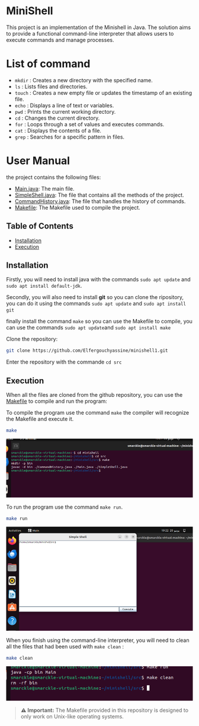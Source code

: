 # MiniShell

This project is an implementation of the Minishell in Java. The solution aims to provide a functional command-line interpreter that allows users to execute commands and manage processes.

# List of command 

- `mkdir` : Creates a new directory with the specified name.
- `ls` : Lists files and directories.
- `touch` : Creates a new empty file or updates the timestamp of an existing file.
- `echo` : Displays a line of text or variables.
- `pwd` : Prints the current working directory.
- `cd` : Changes the current directory.
- `for` : Loops through a set of values and executes commands.
- `cat` : Displays the contents of a file.
- `grep` : Searches for a specific pattern in files.

# User Manual 

the project contains the following files:

- [Main.java](src/Main.java): The main file.
- [SimpleShell.java](src/SimpleShell.java): The file that contains all the methods of the project.
- [CommandHistory.java](src/CommandHistory.java): The file that handles the history of commands.
- [Makefile](src/Makefile): The Makefile used to compile the project.

## Table of Contents

- [Installation](#installation)
- [Execution](#Execution)

## Installation

Firstly, you will need to install java with the commands ```sudo apt update``` and ```sudo apt install default-jdk```.

Secondly, you will also need to install  **git** so you can clone the ripository, you can do it using the commands ```sudo apt update``` and ```sudo apt install git```

finally install the command ```make``` so you can use the Makefile to compile, you can use the commands ```sudo apt update```and ```sudo apt install make```

Clone the repository:

```bash
git clone https://github.com/Elfergouchyassine/minishell1.git
```

Enter the repository with the commande  ```cd src```

## Execution

When all the files are cloned from the github repository, you can use the [Makefile](src/Makefile) to compile and run the program:

To compile the program use the command ```make``` the compiler will recognize the Makefile and execute it.

```bash
make
```
![img.png](imgs/img.png)

To run the program use the command ```make run```.

```bash
make run
```
![img_1.png](imgs/img_1.png)

When you finish using the command-line interpreter, you will need to clean all the files that had been used with ```make clean``` :

```bash
make clean
```

![img_2.png](imgs/img_2.png)

> **⚠ Important:**
> The Makefile provided in this repository is designed to only work on Unix-like operating systems.